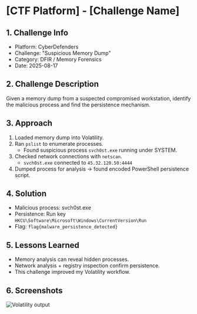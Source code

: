 # [CTF Platform] - [Challenge Name]

## 1. Challenge Info
- Platform: CyberDefenders
- Challenge: "Suspicious Memory Dump"
- Category: DFIR / Memory Forensics
- Date: 2025-08-17

## 2. Challenge Description
Given a memory dump from a suspected compromised workstation, identify the malicious process and find the persistence mechanism.

## 3. Approach
1. Loaded memory dump into Volatility.
2. Ran `pslist` to enumerate processes.
   - Found suspicious process `svch0st.exe` running under SYSTEM.
3. Checked network connections with `netscan`.
   - `svch0st.exe` connected to `45.32.120.50:4444`
4. Dumped process for analysis → found encoded PowerShell persistence script.

## 4. Solution
- Malicious process: svch0st.exe
- Persistence: Run key `HKCU\Software\Microsoft\Windows\CurrentVersion\Run`
- Flag: `flag{malware_persistence_detected}`

## 5. Lessons Learned
- Memory analysis can reveal hidden processes.
- Network analysis + registry inspection confirm persistence.
- This challenge improved my Volatility workflow.

## 6. Screenshots
![Volatility output](volatility.png)

